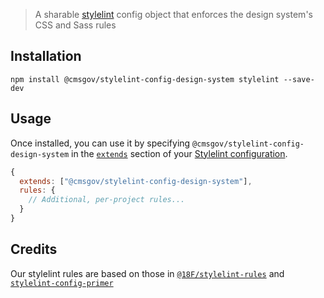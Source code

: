 > A sharable [stylelint](https://stylelint.io) config object that enforces the design system's CSS and Sass rules

## Installation

```
npm install @cmsgov/stylelint-config-design-system stylelint --save-dev
```

## Usage

Once installed, you can use it by specifying `@cmsgov/stylelint-config-design-system` in the [`extends`](https://stylelint.io/user-guide/configure#extends) section of your [Stylelint configuration](https://stylelint.io/user-guide/configure).

```js
{
  extends: ["@cmsgov/stylelint-config-design-system"],
  rules: {
    // Additional, per-project rules...
  }
}
```

## Credits

Our stylelint rules are based on those in [`@18F/stylelint-rules`](https://github.com/18F/stylelint-rules) and [`stylelint-config-primer`](https://github.com/primer/stylelint-config-primer)
